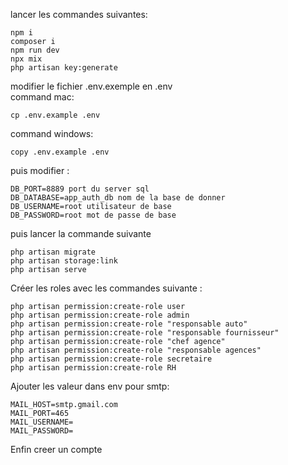 lancer les commandes suivantes:
```
npm i
composer i
npm run dev
npx mix
php artisan key:generate
```
modifier le fichier .env.exemple en .env <br> 
command mac:
```
cp .env.example .env 
```
command windows:
```text
copy .env.example .env
```

puis modifier :
```
DB_PORT=8889 port du server sql
DB_DATABASE=app_auth_db nom de la base de donner
DB_USERNAME=root utilisateur de base
DB_PASSWORD=root mot de passe de base
```
puis lancer la commande suivante
```
php artisan migrate
php artisan storage:link
php artisan serve
```
Créer les roles avec les commandes suivante :
```
php artisan permission:create-role user
php artisan permission:create-role admin
php artisan permission:create-role "responsable auto"
php artisan permission:create-role "responsable fournisseur"
php artisan permission:create-role "chef agence"
php artisan permission:create-role "responsable agences"
php artisan permission:create-role secretaire
php artisan permission:create-role RH
```

Ajouter les valeur dans env pour smtp:
```
MAIL_HOST=smtp.gmail.com
MAIL_PORT=465
MAIL_USERNAME=
MAIL_PASSWORD=
```


Enfin creer un compte 
